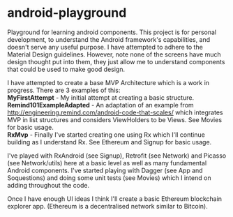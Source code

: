# android-playground
Playground for learning android components. This project is for personal development, to understand the Android framework's capabilities, and doesn't serve any useful purpose. I have attempted to adhere to the Material Design guidelines. However, note none of the screens have much design thought put into them, they just allow me to understand components that could be used to make good design.

I have attempted to create a base MVP Architecture which is a work in progress. There are 3 examples of this:
</br><b>MyFirstAttempt</b> - My initial attempt at creating a basic structure.
</br><b>Remind101ExampleAdapted</b> - An adaptation of an example from http://engineering.remind.com/android-code-that-scales/ which integrates MVP in list structures and considers ViewHolders to be Views. See Movies for basic usage.
</br><b>RxMvp</b> - Finally I've started creating one using Rx which I'll continue building as I understand Rx. See Ethereum and Signup for basic usage.

I've played with RxAndroid (see Signup), Retrofit (see Network) and Picasso (see Network/utils) here at a basic level as well as many fundamental Android components. I've started playing with Dagger (see App and Soquestions) and doing some unit tests (see Movies) which I intend on adding throughout the code.

Once I have enough UI ideas I think I'll create a basic Ethereum blockchain explorer app. (Ethereum is a decentralised network similar to Bitcoin).
